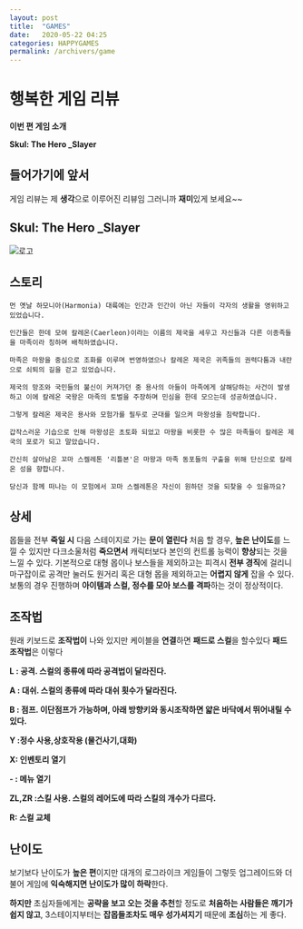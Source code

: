 ```yaml
---
layout: post
title:  "GAMES"
date:   2020-05-22 04:25
categories: HAPPYGAMES
permalink: /archivers/game
---
```



#  행복한 게임 리뷰

**이번 편 게임 소개**

**Skul: The Hero _Slayer**

<!--more-->
## 들어가기에 앞서 ##
게임 리뷰는 제 **생각**으로 이루어진 리뷰임 그러니까 **재미**있게 보세요~~ 


## Skul: The Hero _Slayer

![로고](https://gnaud221.github.io/image/game-1.GIF )
## 스토리
~~~
먼 옛날 하모니아(Harmonia) 대륙에는 인간과 인간이 아닌 자들이 각자의 생활을 영위하고 있었습니다.  
  
인간들은 한데 모여 칼레온(Caerleon)이라는 이름의 제국을 세우고 자신들과 다른 이종족들을 마족이라 칭하며 배척하였습니다.  
  
마족은 마왕을 중심으로 조화를 이루며 번영하였으나 칼레온 제국은 귀족들의 권력다툼과 내란으로 쇠퇴의 길을 걷고 있었습니다.  
  
제국의 망조와 국민들의 불신이 커져가던 중 용사의 아들이 마족에게 살해당하는 사건이 발생하고 이에 칼레온 국왕은 마족의 토벌을 주장하며 민심을 한데 모으는데 성공하였습니다.  
  
그렇게 칼레온 제국은 용사와 모험가를 필두로 군대를 일으켜 마왕성을 침략합니다.  
  
갑작스러운 기습으로 인해 마왕성은 초토화 되었고 마왕을 비롯한 수 많은 마족들이 칼레온 제국의 포로가 되고 말았습니다.  
  
간신히 살아남은 꼬마 스켈레톤 '리틀본'은 마왕과 마족 동포들의 구출을 위해 단신으로 칼레온 성을 향합니다.  
  
당신과 함께 떠나는 이 모험에서 꼬마 스켈레톤은 자신이 원하던 것을 되찾을 수 있을까요?
~~~
## 상세
몹들을 전부 **죽일 시** 다음 스테이지로 가는 **문이 열린다** 처음 할 경우, **높은 난이도**를 느낄 수 있지만 다크소울처럼 **죽으면서** 캐릭터보다 본인의 컨트롤 능력이 **향상**되는 것을 느낄 수 있다.
 기본적으로 대형 몹이나 보스들을 제외하고는 피격시 **전부 경직**에 걸리니 마구잡이로 공격만 눌러도 원거리 혹은 대형 몹을 제외하고는 **어렵지 않게** 잡을 수 있다. 보통의 경우 진행하며 **아이템과 스컬, 정수를 모아 보스를 격파**하는 것이 정상적이다.
## 조작법
원래 키보드로 **조작법이** 나와 있지만 케이블을 **연결**하면 **패드로 스컬**을 할수있다 **패드 조작법**은 이렇다

**L : 공격. 스컬의 종류에 따라 공격법이 달라진다.**

**A : 대쉬. 스컬의 종류에 따라 대쉬 횟수가 달라진다.**

**B : 점프. 이단점프가 가능하며, 아래 방향키와 동시조작하면 얇은 바닥에서 뛰어내릴 수 있다.**

**Y :정수 사용,상호작용 (물건사기,대화)**

**X: 인벤토리 열기**

**- : 메뉴 열기**

**ZL,ZR :스킬 사용. 스컬의 레어도에 따라 스킬의 개수가 다르다.**

**R: 스컬 교체**
## 난이도
보기보다 난이도가 **높은 편**이지만 대개의 로그라이크 게임들이 그렇듯 업그레이드와 더불어 게임에 **익숙해지면 난이도가 많이 하락**한다. 
 
**하지만** 초심자들에게는 **공략을 보고 오는 것을 추천**할 정도로 **처음하는 사람들은 깨기가 쉽지 않고**, 3스테이지부터는 **잡몹들조차도 매우 성가셔지기** 때문에 **조심**하는 게 좋다.
